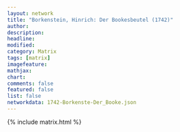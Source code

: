 ```yaml
---
layout: network
title: "Borkenstein, Hinrich: Der Bookesbeutel (1742)"
author:
description:
headline:
modified:
category: Matrix
tags: [matrix]
imagefeature: 
mathjax: 
chart: 
comments: false
featured: false
list: false
networkdata: 1742-Borkenste-Der_Booke.json
---
```

{% include matrix.html %}

